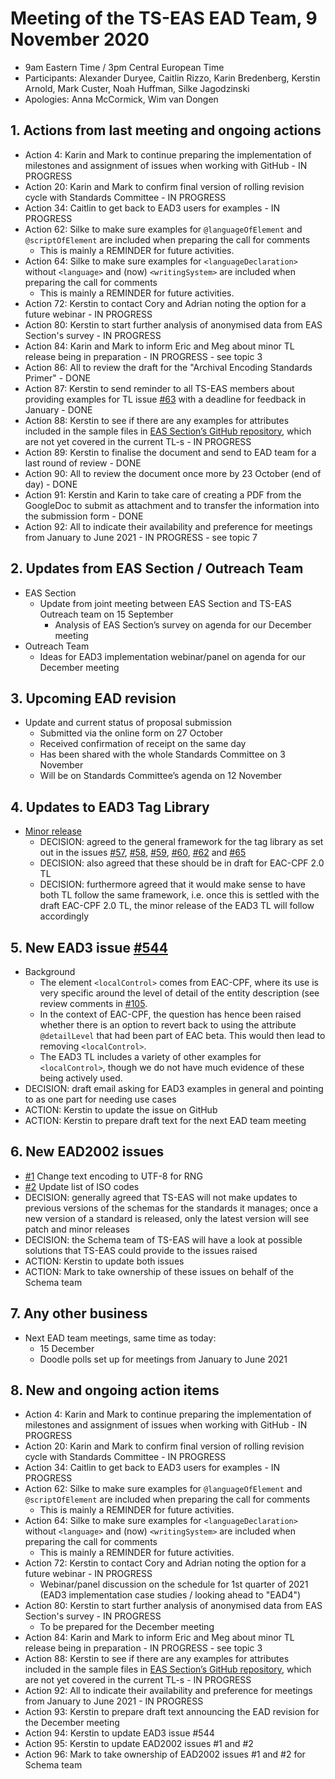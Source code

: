 # Meeting of the TS-EAS EAD Team, 9 November 2020
- 9am Eastern Time / 3pm Central European Time
- Participants: Alexander Duryee, Caitlin Rizzo, Karin Bredenberg, Kerstin Arnold, Mark Custer, Noah Huffman, Silke Jagodzinski
- Apologies: Anna McCormick, Wim van Dongen

## 1. Actions from last meeting and ongoing actions
- Action 4: Karin and Mark to continue preparing the implementation of milestones and assignment of issues when working with GitHub - IN PROGRESS
- Action 20: Karin and Mark to confirm final version of rolling revision cycle with Standards Committee - IN PROGRESS
- Action 34: Caitlin to get back to EAD3 users for examples - IN PROGRESS
- Action 62: Silke to make sure examples for `@languageOfElement` and `@scriptOfElement` are included when preparing the call for comments
  - This is mainly a REMINDER for future activities.
- Action 64: Silke to make sure examples for `<languageDeclaration>` without `<language>` and (now) `<writingSystem>` are included when preparing the call for comments
  - This is mainly a REMINDER for future activities.
- Action 72: Kerstin to contact Cory and Adrian noting the option for a future webinar - IN PROGRESS
- Action 80: Kerstin to start further analysis of anonymised data from EAS Section's survey - IN PROGRESS
- Action 84: Karin and Mark to inform Eric and Meg about minor TL release being in preparation - IN PROGRESS - see topic 3
- Action 86: All to review the draft for the "Archival Encoding Standards Primer" - DONE
- Action 87: Kerstin to send reminder to all TS-EAS members about providing examples for TL issue [#63](https://github.com/SAA-SDT/EAS-TagLibraries/issues/63) with a deadline for feedback in January - DONE
- Action 88: Kerstin to see if there are any examples for attributes included in the sample files in [EAS Section’s GitHub repository](https://github.com/saa-ead-roundtable/ead3-toolkit), which are not yet covered in the current TL-s - IN PROGRESS
- Action 89: Kerstin to finalise the document and send to EAD team for a last round of review - DONE
- Action 90: All to review the document once more by 23 October (end of day) - DONE
- Action 91: Kerstin and Karin to take care of creating a PDF from the GoogleDoc to submit as attachment and to transfer the information into the submission form - DONE
- Action 92: All to indicate their availability and preference for meetings from January to June 2021 - IN PROGRESS - see topic 7

## 2. Updates from EAS Section / Outreach Team
- EAS Section
  - Update from joint meeting between EAS Section and TS-EAS Outreach team on 15 September
    - Analysis of EAS Section’s survey on agenda for our December meeting
- Outreach Team
  - Ideas for EAD3 implementation webinar/panel on agenda for our December meeting  

## 3. Upcoming EAD revision
- Update and current status of proposal submission
  - Submitted via the online form on 27 October
  - Received confirmation of receipt on the same day
  - Has been shared with the whole Standards Committee on 3 November
  - Will be on Standards Committee’s agenda on 12 November

## 4. Updates to EAD3 Tag Library
- [Minor release](https://github.com/SAA-SDT/EAS-TagLibraries/pull/72)
  - DECISION: agreed to the general framework for the tag library as set out in the issues [#57](https://github.com/SAA-SDT/EAS-TagLibraries/issues/57), [#58](https://github.com/SAA-SDT/EAS-TagLibraries/issues/58), [#59](https://github.com/SAA-SDT/EAS-TagLibraries/issues/59), [#60](https://github.com/SAA-SDT/EAS-TagLibraries/issues/60), [#62](https://github.com/SAA-SDT/EAS-TagLibraries/issues/62) and [#65](https://github.com/SAA-SDT/EAS-TagLibraries/issues/65) 
  - DECISION: also agreed that these should be in draft for EAC-CPF 2.0 TL
  - DECISION: furthermore agreed that it would make sense to have both TL follow the same framework, i.e. once this is settled with the draft EAC-CPF 2.0 TL, the minor release of the EAD3 TL will follow accordingly

## 5. New EAD3 issue [#544](https://github.com/SAA-SDT/EAD3/issues/544)
- Background
  - The element `<localControl>` comes from EAC-CPF, where its use is very specific around the level of detail of the entity description (see review comments in [#105](https://github.com/SAA-SDT/eac-cpf-schema/issues/105).
  - In the context of EAC-CPF, the question has hence been raised whether there is an option to revert back to using the attribute `@detailLevel` that had been part of EAC beta. This would then lead to removing `<localControl>`.
  - The EAD3 TL includes a variety of other examples for `<localControl>`, though we do not have much evidence of these being actively used.
- DECISION: draft email asking for EAD3 examples in general and pointing to <localControl> as one part for needing use cases
- ACTION: Kerstin to update the issue on GitHub
- ACTION: Kerstin to prepare draft text for the next EAD team meeting

## 6. New EAD2002 issues
- [#1](https://github.com/SAA-SDT/EAD2002/issues/1) Change text encoding to UTF-8 for RNG
- [#2](https://github.com/SAA-SDT/EAD2002/issues/2) Update list of ISO codes
- DECISION: generally agreed that TS-EAS will not make updates to previous versions of the schemas for the standards it manages; once a new version of a standard is released, only the latest version will see patch and minor releases
- DECISION: the Schema team of TS-EAS will have a look at possible solutions that TS-EAS could provide to the issues raised
- ACTION: Kerstin to update both issues
- ACTION: Mark to take ownership of these issues on behalf of the Schema team

## 7. Any other business
- Next EAD team meetings, same time as today:
  - 15 December
  - Doodle polls set up for meetings from January to June 2021

## 8. New and ongoing action items
- Action 4: Karin and Mark to continue preparing the implementation of milestones and assignment of issues when working with GitHub - IN PROGRESS
- Action 20: Karin and Mark to confirm final version of rolling revision cycle with Standards Committee - IN PROGRESS
- Action 34: Caitlin to get back to EAD3 users for examples - IN PROGRESS
- Action 62: Silke to make sure examples for `@languageOfElement` and `@scriptOfElement` are included when preparing the call for comments
  - This is mainly a REMINDER for future activities.
- Action 64: Silke to make sure examples for `<languageDeclaration>` without `<language>` and (now) `<writingSystem>` are included when preparing the call for comments
  - This is mainly a REMINDER for future activities.
- Action 72: Kerstin to contact Cory and Adrian noting the option for a future webinar - IN PROGRESS
  - Webinar/panel discussion on the schedule for 1st quarter of 2021 (EAD3 implementation case studies / looking ahead to "EAD4")
- Action 80: Kerstin to start further analysis of anonymised data from EAS Section's survey - IN PROGRESS
  - To be prepared for the December meeting
- Action 84: Karin and Mark to inform Eric and Meg about minor TL release being in preparation - IN PROGRESS - see topic 3
- Action 88: Kerstin to see if there are any examples for attributes included in the sample files in [EAS Section’s GitHub repository](https://github.com/saa-ead-roundtable/ead3-toolkit), which are not yet covered in the current TL-s - IN PROGRESS
- Action 92: All to indicate their availability and preference for meetings from January to June 2021 - IN PROGRESS
- Action 93: Kerstin to prepare draft text announcing the EAD revision for the December meeting
- Action 94: Kerstin to update EAD3 issue #544
- Action 95: Kerstin to update EAD2002 issues #1 and #2
- Action 96: Mark to take ownership of EAD2002 issues #1 and #2 for Schema team
